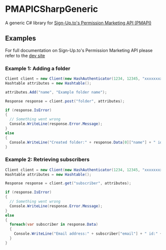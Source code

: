 [PMAPI logo]: https://sapp.s3.amazonaws.com/github/sutpmapi.png 


# PMAPICSharpGeneric
A generic C# library for [Sign-Up.to's Permission Marketing API (PMAPI)](https://dev.sign-up.to/)

## Examples

For full documentation on Sign-Up.to's Permission Marketing API please refer to the [dev site](https://dev.sign-up.to/)

### Example 1: Adding a folder

```csharp
Client client = new Client(new HashAuthenticator(1234, 12345, "xxxxxxxxxxxxxxxxxxxxxxxxxxxxxxxx"));
Hashtable attributes = new Hashtable();

attributes.Add("name", "Example folder name");

Response response = client.post("folder", attributes);

if (response.IsError)
{
  // Something went wrong
  Console.WriteLine(response.Error.Message);
}
else
{
  Console.WriteLine("Created folder:" + response.Data[0]["name"] + " id:" + response.Data[0]["id"]);
}
```

### Example 2: Retrieving subscribers

```csharp
Client client = new Client(new HashAuthenticator(1234, 12345, "xxxxxxxxxxxxxxxxxxxxxxxxxxxxxxxx"));
Hashtable attributes = new Hashtable();

Response response = client.get("subscriber", attributes);

if (response.IsError)
{
  // Something went wrong
  Console.WriteLine(response.Error.Message);
}
else
{                
  foreach(var subscriber in response.Data)
  {
    Console.WriteLine("Email address:" + subscriber["email"] + " id:" + subscriber["id"]);
  }
}

```
